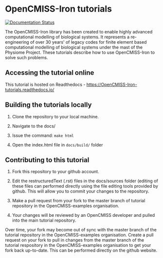 # OpenCMISS-Iron tutorials

[![Documentation Status](https://readthedocs.org/projects/OpenCMISS-Iron-tutorials/badge/?version=latest)](http://OpenCMISS-Iron-tutorials.readthedocs.io/?badge=latest)

The OpenCMISS-Iron library has been created to enable highly advanced computational modelling of biological systems. It represents a re-engineering of over 30 years' of legacy codes for finite element based computational modelling of biological systems under the mast of the Physiome Project. These tutorials describe how to use OpenCMISS-Iron to solve such problems.

## Accessing the tutorial online
This tutorial is hosted on Readthedocs - https://OpenCMISS-Iron-tutorials.readthedocs.io/

## Building the tutorials locally

1. Clone the repository to your local machine.

2. Navigate to the docs/

3. Issue the command: `make html`

4. Open the index.html file in `docs/build/` folder

## Contributing to this tutorial

1. Fork this repository to your github account.

2. Edit the restructuredText (.rst) files in the docs/sources folder (editing of these files can performed directly using the file editing tools provided by github. This will allow you to commit your changes to the repository.

3. Make a pull request from your fork to the master branch of tutorial repository in the OpenCMISS-examples organisation.

4. Your changes will be reviewed by an OpenCMISS developer and pulled into the main tutorial repository.

Over time, your fork may become out of sync with the master branch of the tutorial repository in the OpenCMISS-examples organisation. Create a pull request on your fork to pull in changes from the master branch of the tutorial respository in the OpenCMISS-examples organisation to get your fork back up-to-date. This can be performed directly on the github website.

